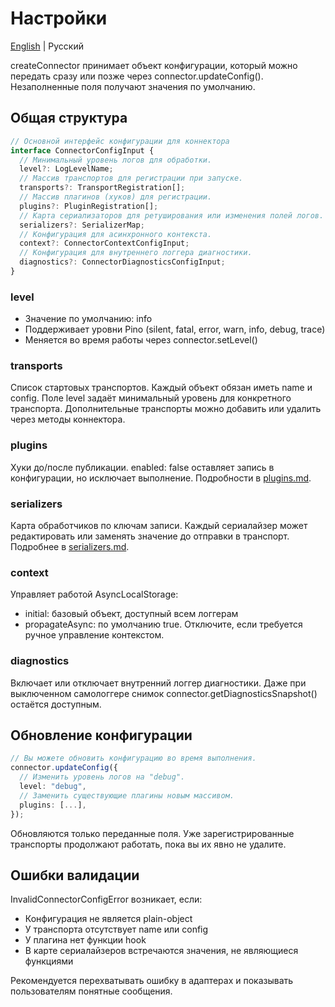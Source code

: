 # Настройки

[English](../en/configuration.md) | Русский

createConnector принимает объект конфигурации, который можно передать сразу или позже через connector.updateConfig(). Незаполненные поля получают значения по умолчанию.

## Общая структура

```ts
// Основной интерфейс конфигурации для коннектора
interface ConnectorConfigInput {
  // Минимальный уровень логов для обработки.
  level?: LogLevelName;
  // Массив транспортов для регистрации при запуске.
  transports?: TransportRegistration[];
  // Массив плагинов (хуков) для регистрации.
  plugins?: PluginRegistration[];
  // Карта сериализаторов для ретуширования или изменения полей логов.
  serializers?: SerializerMap;
  // Конфигурация для асинхронного контекста.
  context?: ConnectorContextConfigInput;
  // Конфигурация для внутреннего логгера диагностики.
  diagnostics?: ConnectorDiagnosticsConfigInput;
}
```

### level

- Значение по умолчанию: info
- Поддерживает уровни Pino (silent, fatal, error, warn, info, debug, trace)
- Меняется во время работы через connector.setLevel()

### transports

Список стартовых транспортов. Каждый объект обязан иметь name и config. Поле level задаёт минимальный уровень для конкретного транспорта. Дополнительные транспорты можно добавить или удалить через методы коннектора.

### plugins

Хуки до/после публикации. enabled: false оставляет запись в конфигурации, но исключает выполнение. Подробности в [plugins.md](plugins.md).

### serializers

Карта обработчиков по ключам записи. Каждый сериалайзер может редактировать или заменять значение до отправки в транспорт. Подробнее в [serializers.md](serializers.md).

### context

Управляет работой AsyncLocalStorage:

- initial: базовый объект, доступный всем логгерам
- propagateAsync: по умолчанию true. Отключите, если требуется ручное управление контекстом.

### diagnostics

Включает или отключает внутренний логгер диагностики. Даже при выключенном самологгере снимок connector.getDiagnosticsSnapshot() остаётся доступным.

## Обновление конфигурации

```ts
// Вы можете обновить конфигурацию во время выполнения.
connector.updateConfig({
  // Изменить уровень логов на "debug".
  level: "debug",
  // Заменить существующие плагины новым массивом.
  plugins: [...],
});
```

Обновляются только переданные поля. Уже зарегистрированные транспорты продолжают работать, пока вы их явно не удалите.

## Ошибки валидации

InvalidConnectorConfigError возникает, если:

- Конфигурация не является plain-object
- У транспорта отсутствует name или config
- У плагина нет функции hook
- В карте сериалайзеров встречаются значения, не являющиеся функциями

Рекомендуется перехватывать ошибку в адаптерах и показывать пользователям понятные сообщения.
